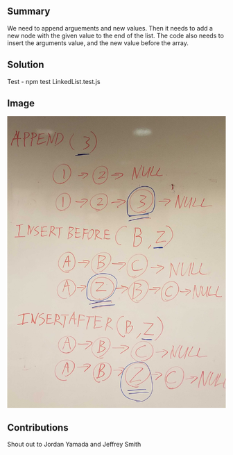 ## Summary
We need to append arguements and new values. Then it needs to add a new node with the given value to the end of the list.
The code also needs to insert the arguments value, and the new value before the array.


## Solution
Test - npm test LinkedList.test.js

## Image
![Lab-6-UML](../Images/Challenge-6.jpg)

## Contributions
Shout out to Jordan Yamada and Jeffrey Smith

